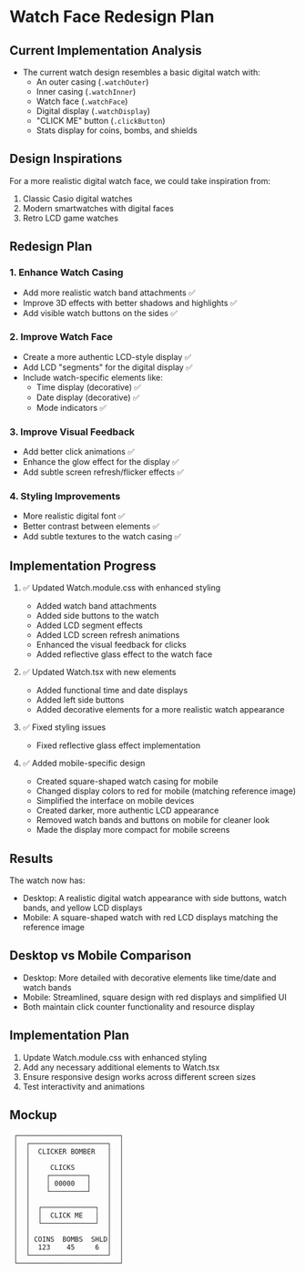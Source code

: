 # Watch Face Redesign Plan

## Current Implementation Analysis
- The current watch design resembles a basic digital watch with:
  - An outer casing (`.watchOuter`)
  - Inner casing (`.watchInner`)
  - Watch face (`.watchFace`)
  - Digital display (`.watchDisplay`)
  - "CLICK ME" button (`.clickButton`)
  - Stats display for coins, bombs, and shields

## Design Inspirations
For a more realistic digital watch face, we could take inspiration from:
1. Classic Casio digital watches
2. Modern smartwatches with digital faces
3. Retro LCD game watches

## Redesign Plan

### 1. Enhance Watch Casing
- Add more realistic watch band attachments ✅
- Improve 3D effects with better shadows and highlights ✅
- Add visible watch buttons on the sides ✅

### 2. Improve Watch Face
- Create a more authentic LCD-style display ✅
- Add LCD "segments" for the digital display ✅
- Include watch-specific elements like:
  - Time display (decorative) ✅
  - Date display (decorative) ✅
  - Mode indicators ✅

### 3. Improve Visual Feedback
- Add better click animations ✅
- Enhance the glow effect for the display ✅
- Add subtle screen refresh/flicker effects ✅

### 4. Styling Improvements
- More realistic digital font ✅
- Better contrast between elements ✅
- Add subtle textures to the watch casing ✅

## Implementation Progress
1. ✅ Updated Watch.module.css with enhanced styling
   - Added watch band attachments
   - Added side buttons to the watch
   - Added LCD segment effects
   - Added LCD screen refresh animations
   - Enhanced the visual feedback for clicks
   - Added reflective glass effect to the watch face
   
2. ✅ Updated Watch.tsx with new elements
   - Added functional time and date displays
   - Added left side buttons
   - Added decorative elements for a more realistic watch appearance

3. ✅ Fixed styling issues
   - Fixed reflective glass effect implementation

4. ✅ Added mobile-specific design
   - Created square-shaped watch casing for mobile
   - Changed display colors to red for mobile (matching reference image)
   - Simplified the interface on mobile devices
   - Created darker, more authentic LCD appearance
   - Removed watch bands and buttons on mobile for cleaner look
   - Made the display more compact for mobile screens

## Results
The watch now has:
- Desktop: A realistic digital watch appearance with side buttons, watch bands, and yellow LCD displays
- Mobile: A square-shaped watch with red LCD displays matching the reference image

## Desktop vs Mobile Comparison
- Desktop: More detailed with decorative elements like time/date and watch bands
- Mobile: Streamlined, square design with red displays and simplified UI
- Both maintain click counter functionality and resource display

## Implementation Plan
1. Update Watch.module.css with enhanced styling
2. Add any necessary additional elements to Watch.tsx
3. Ensure responsive design works across different screen sizes
4. Test interactivity and animations

## Mockup
```
 ┌─────────────────────────┐
 │  ┌───────────────────┐  │
 │  │  CLICKER BOMBER   │  │
 │  │                   │  │
 │  │     CLICKS        │  │
 │  │    ┌─────────┐    │  │
 │  │    │ 00000   │    │  │
 │  │    └─────────┘    │  │
 │  │                   │  │
 │  │  ┌─────────────┐  │  │
 │  │  │  CLICK ME   │  │  │
 │  │  └─────────────┘  │  │
 │  │                   │  │
 │  │ COINS  BOMBS  SHLD│  │
 │  │  123    45     6  │  │
 │  └───────────────────┘  │
 └─────────────────────────┘
``` 